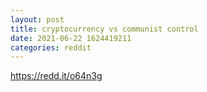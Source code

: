 ```yaml
--- 
layout: post 
title: cryptocurrency vs communist control 
date: 2021-06-22 1624419211 
categories: reddit 
--- 
```

https://redd.it/o64n3g